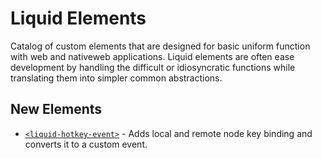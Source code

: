 # Liquid Elements

Catalog of custom elements that are designed for basic uniform function with web and nativeweb applications. Liquid elements are often ease development by handling the difficult or idiosyncratic functions while translating them into simpler common abstractions.

## New Elements

* [`<liquid-hotkey-event>`](https://github.com/FuzzicalLogic/liquid-hotkey-event) - Adds local and remote node key binding and converts it to a custom event.
